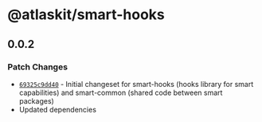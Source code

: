 # @atlaskit/smart-hooks

## 0.0.2

### Patch Changes

- [`69325c9dd40`](https://bitbucket.org/atlassian/atlassian-frontend/commits/69325c9dd40) - Initial changeset for smart-hooks (hooks library for smart capabilities) and smart-common (shared code between smart packages)
- Updated dependencies
